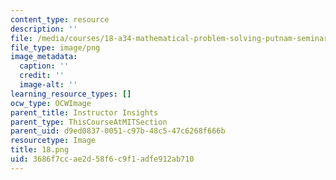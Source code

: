 ```yaml
---
content_type: resource
description: ''
file: /media/courses/18-a34-mathematical-problem-solving-putnam-seminar-fall-2018/3686f7ccae2d58f6c9f1adfe912ab710_18.png
file_type: image/png
image_metadata:
  caption: ''
  credit: ''
  image-alt: ''
learning_resource_types: []
ocw_type: OCWImage
parent_title: Instructor Insights
parent_type: ThisCourseAtMITSection
parent_uid: d9ed0837-0051-c97b-48c5-47c6268f666b
resourcetype: Image
title: 18.png
uid: 3686f7cc-ae2d-58f6-c9f1-adfe912ab710
---
```

